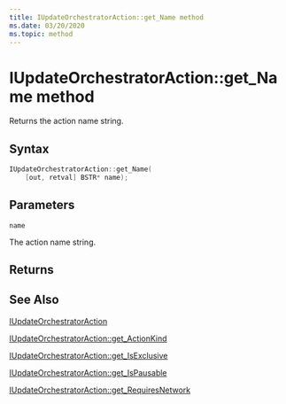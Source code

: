 ```yaml
---
title: IUpdateOrchestratorAction::get_Name method
ms.date: 03/20/2020
ms.topic: method
---
```


# IUpdateOrchestratorAction::get_Name method
Returns the action name string.

## Syntax
```cpp
IUpdateOrchestratorAction::get_Name(
    [out, retval] BSTR* name);
```

## Parameters

`name`

The action name string.

## Returns

## See Also

[IUpdateOrchestratorAction](iupdateorchestratoraction.md)

[IUpdateOrchestratorAction::get_ActionKind](iupdateorchestratoraction-get-actionkind.md)

[IUpdateOrchestratorAction::get_IsExclusive](iupdateorchestratoraction-get-isexclusive.md)

[IUpdateOrchestratorAction::get_IsPausable](iupdateorchestratoraction-get-ispausable.md)

[IUpdateOrchestratorAction::get_RequiresNetwork](iupdateorchestratoraction-get-requiresnetwork.md)